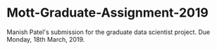 # Mott-Graduate-Assignment-2019
Manish Patel's submission for the graduate data scientist project. Due Monday, 18th March, 2019.
